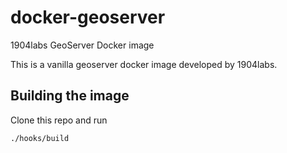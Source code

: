 # docker-geoserver
1904labs GeoServer Docker image

This is a vanilla geoserver docker image developed by 1904labs.

## Building the image
Clone this repo and run
```
./hooks/build
```

